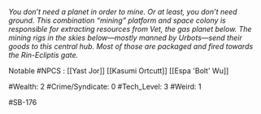 *You don’t need a planet in order to mine. Or at least, you don’t need ground. This combination “mining” platform and space colony is responsible for extracting resources from Vet, the gas planet below. The mining rigs in the skies below—mostly manned by Urbots—send their goods to this central hub. Most of those are packaged and fired towards the Rin-Ecliptis gate.*

Notable #NPCS : 
[[Yast Jor]]
[[Kasumi Ortcutt]]
[[Espa 'Bolt' Wu]]


#Wealth: 2
#Crime/Syndicate: 0
#Tech_Level: 3
#Weird: 1

#SB-176 